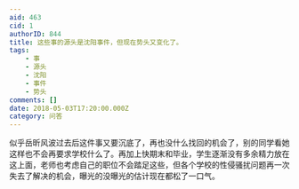 ```yaml
---
aid: 463
cid: 1
authorID: 844
title: 这些事的源头是沈阳事件，但现在势头又变化了。
tags:
    - 事
    - 源头
    - 沈阳
    - 事件
    - 势头
comments: []
date: 2018-05-03T17:20:00.000Z
category: 问答
---
```


似乎岳昕风波过去后这件事又要沉底了，再也没什么找回的机会了，别的同学看她这样也不会再要求学校什么了。再加上快期末和毕业，学生逐渐没有多余精力放在这上面，老师也考虑自己的职位不会踏足这些，但各个学校的性侵骚扰问题再一次失去了解决的机会，曝光的没曝光的估计现在都松了一口气。
